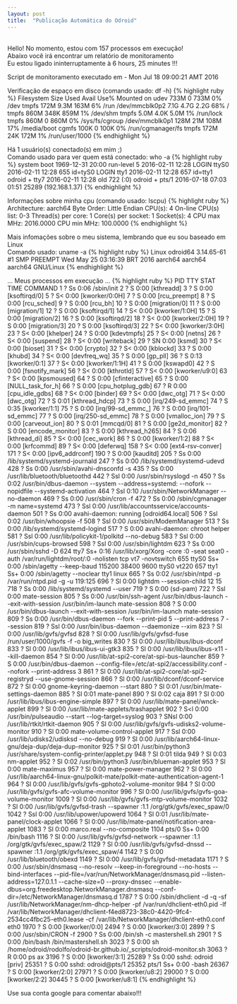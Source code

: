 ```yaml
---
layout: post
title:  "Publicação Automática do Odroid"
---
```

<br />
Hello! No momento, estou com 157 processos em execução!  <br />
Abaixo você irá encontrar um relatório de monitoramento <br />
Eu estou ligado ininterruptamente à 6 hours, 25 minutes !!!

Script de monitoramento executado em - Mon Jul 18 09:00:21 AMT 2016 <br />

Verificação de espaço em disco (comando usado: df -h)
{% highlight ruby %}
Filesystem      Size  Used Avail Use% Mounted on
udev            733M     0  733M   0% /dev
tmpfs           172M  9.3M  163M   6% /run
/dev/mmcblk0p2  7.1G  4.7G  2.2G  68% /
tmpfs           860M  348K  859M   1% /dev/shm
tmpfs           5.0M  4.0K  5.0M   1% /run/lock
tmpfs           860M     0  860M   0% /sys/fs/cgroup
/dev/mmcblk0p1  128M   21M  108M  17% /media/boot
cgmfs           100K     0  100K   0% /run/cgmanager/fs
tmpfs           172M   24K  172M   1% /run/user/1000
{% endhighlight %}

Há 1 usuário(s) conectado(s) em mim ;) <br />
Comando usado para ver quem está conectado: who -a
{% highlight ruby %}
           system boot  1969-12-31 20:00
           run-level 5  2016-02-11 12:28
LOGIN      ttyS0        2016-02-11 12:28               655 id=tyS0
LOGIN      tty1         2016-02-11 12:28               657 id=tty1
odroid   + tty7         2016-02-11 12:28  old          722 (:0)
odroid   + pts/1        2016-07-18 07:03 01:51       25289 (192.168.1.37)
{% endhighlight %}

Informações sobre minha cpu (comando usado: lscpu)
{% highlight ruby %}
Architecture:          aarch64
Byte Order:            Little Endian
CPU(s):                4
On-line CPU(s) list:   0-3
Thread(s) per core:    1
Core(s) per socket:    1
Socket(s):             4
CPU max MHz:           2016.0000
CPU min MHz:           100.0000
{% endhighlight %}

Mais infomações sobre o meu sistema, lembrando que eu sou baseado em Linux <br />
Comando usado: uname -a
{% highlight ruby %}
Linux odroid64 3.14.65-61 #1 SMP PREEMPT Wed May 25 03:16:39 BRT 2016 aarch64 aarch64 aarch64 GNU/Linux
{% endhighlight %}

... Meus processos em execução ...
{% highlight ruby %}
  PID TTY      STAT   TIME COMMAND
    1 ?        Ss     0:06 /sbin/init
    2 ?        S      0:00 [kthreadd]
    3 ?        S      0:00 [ksoftirqd/0]
    5 ?        S<     0:00 [kworker/0:0H]
    7 ?        S      0:00 [rcu_preempt]
    8 ?        S      0:00 [rcu_sched]
    9 ?        S      0:00 [rcu_bh]
   10 ?        S      0:00 [migration/0]
   11 ?        S      0:00 [migration/1]
   12 ?        S      0:00 [ksoftirqd/1]
   14 ?        S<     0:00 [kworker/1:0H]
   15 ?        S      0:00 [migration/2]
   16 ?        S      0:00 [ksoftirqd/2]
   18 ?        S<     0:00 [kworker/2:0H]
   19 ?        S      0:00 [migration/3]
   20 ?        S      0:00 [ksoftirqd/3]
   22 ?        S<     0:00 [kworker/3:0H]
   23 ?        S<     0:00 [khelper]
   24 ?        S      0:00 [kdevtmpfs]
   25 ?        S<     0:00 [netns]
   26 ?        S<     0:00 [suspend]
   28 ?        S<     0:00 [writeback]
   29 ?        SN     0:00 [ksmd]
   30 ?        S<     0:00 [bioset]
   31 ?        S<     0:00 [crypto]
   32 ?        S<     0:00 [kblockd]
   33 ?        S      0:00 [khubd]
   34 ?        S<     0:00 [devfreq_wq]
   35 ?        S      0:00 [gp_pll]
   36 ?        S      0:13 [kworker/0:1]
   37 ?        S<     0:00 [kworker/1:1H]
   41 ?        S      0:00 [kswapd0]
   42 ?        S      0:00 [fsnotify_mark]
   56 ?        S<     0:00 [kthrotld]
   57 ?        S<     0:00 [kworker/u9:0]
   63 ?        S<     0:00 [kpsmoused]
   64 ?        S      0:00 [cfinteractive]
   65 ?        S      0:00 [NULL_task_for_h]
   66 ?        S      0:00 [cpu_hotplug_gdb]
   67 ?        R      0:00 [cpu_idle_gdbs]
   68 ?        S<     0:00 [binder]
   69 ?        S<     0:00 [dwc_otg]
   71 ?        S<     0:00 [dwc_otg]
   72 ?        S      0:01 [kthread_hdcp]
   73 ?        S      0:00 [irq/249-sd_emmc]
   74 ?        S      0:35 [kworker/1:1]
   75 ?        S      0:00 [irq/99-sd_emmc_]
   76 ?        S      0:00 [irq/101-sd_emmc]
   77 ?        S      0:00 [irq/250-sd_emmc]
   78 ?        S      0:00 [vmalloc_ion]
   79 ?        S      0:00 [carveout_ion]
   80 ?        S      0:01 [mmcqd/0]
   81 ?        S      0:00 [ge2d_monitor]
   82 ?        S      0:00 [encode_monitor]
   83 ?        S      0:00 [kthread_h265]
   84 ?        S      0:06 [kthread_di]
   85 ?        S<     0:00 [cec_work]
   86 ?        S      0:00 [kworker/1:2]
   88 ?        S<     0:00 [krfcommd]
   89 ?        S<     0:00 [deferwq]
  158 ?        S<     0:00 [ext4-rsv-conver]
  171 ?        S<     0:00 [ipv6_addrconf]
  190 ?        S      0:00 [kauditd]
  205 ?        Ss     0:00 /lib/systemd/systemd-journald
  247 ?        Ss     0:00 /lib/systemd/systemd-udevd
  428 ?        Ss     0:00 /usr/sbin/avahi-dnsconfd -s
  435 ?        Ss     0:00 /usr/lib/bluetooth/bluetoothd
  442 ?        Ssl    0:00 /usr/sbin/rsyslogd -n
  450 ?        Ss     0:02 /usr/bin/dbus-daemon --system --address=systemd: --nofork --nopidfile --systemd-activation
  464 ?        Ssl    0:10 /usr/sbin/NetworkManager --no-daemon
  469 ?        Ss     0:00 /usr/sbin/cron -f
  472 ?        Ss     0:00 /sbin/cgmanager -m name=systemd
  473 ?        Ssl    0:00 /usr/lib/accountsservice/accounts-daemon
  501 ?        Ss     0:00 avahi-daemon: running [odroid64.local]
  506 ?        Ssl    0:02 /usr/bin/whoopsie -f
  508 ?        Ssl    0:00 /usr/sbin/ModemManager
  513 ?        Ss     0:00 /lib/systemd/systemd-logind
  517 ?        S      0:00 avahi-daemon: chroot helper
  581 ?        Ssl    0:00 /usr/lib/policykit-1/polkitd --no-debug
  583 ?        Ssl    0:00 /usr/sbin/cups-browsed
  598 ?        Ssl    0:00 /usr/sbin/lightdm
  623 ?        Ss     0:00 /usr/sbin/sshd -D
  624 tty7     Ss+    0:16 /usr/lib/xorg/Xorg -core :0 -seat seat0 -auth /var/run/lightdm/root/:0 -nolisten tcp vt7 -novtswitch
  655 ttyS0    Ss+    0:00 /sbin/agetty --keep-baud 115200 38400 9600 ttyS0 vt220
  657 tty1     Ss+    0:00 /sbin/agetty --noclear tty1 linux
  665 ?        Ss     0:02 /usr/sbin/ntpd -p /var/run/ntpd.pid -g -u 119:125
  696 ?        Sl     0:00 lightdm --session-child 12 15
  718 ?        Ss     0:00 /lib/systemd/systemd --user
  719 ?        S      0:00 (sd-pam)
  722 ?        Ssl    0:00 mate-session
  805 ?        Ss     0:00 /usr/bin/ssh-agent /usr/bin/dbus-launch --exit-with-session /usr/bin/im-launch mate-session
  808 ?        S      0:00 /usr/bin/dbus-launch --exit-with-session /usr/bin/im-launch mate-session
  809 ?        Ss     0:00 /usr/bin/dbus-daemon --fork --print-pid 5 --print-address 7 --session
  819 ?        Ssl    0:00 /usr/bin/ibus-daemon --daemonize --xim
  823 ?        Sl     0:00 /usr/lib/gvfs/gvfsd
  828 ?        Sl     0:00 /usr/lib/gvfs/gvfsd-fuse /run/user/1000/gvfs -f -o big_writes
  830 ?        Sl     0:00 /usr/lib/ibus/ibus-dconf
  833 ?        Sl     0:00 /usr/lib/ibus/ibus-ui-gtk3
  835 ?        Sl     0:00 /usr/lib/ibus/ibus-x11 --kill-daemon
  854 ?        Sl     0:00 /usr/lib/at-spi2-core/at-spi-bus-launcher
  859 ?        S      0:00 /usr/bin/dbus-daemon --config-file=/etc/at-spi2/accessibility.conf --nofork --print-address 3
  861 ?        Sl     0:00 /usr/lib/at-spi2-core/at-spi2-registryd --use-gnome-session
  866 ?        Sl     0:00 /usr/lib/dconf/dconf-service
  872 ?        Sl     0:00 gnome-keyring-daemon --start
  880 ?        Sl     0:01 /usr/bin/mate-settings-daemon
  885 ?        Sl     0:01 mate-panel
  890 ?        Sl     0:02 caja
  891 ?        Sl     0:00 /usr/lib/ibus/ibus-engine-simple
  897 ?        Sl     0:00 /usr/lib/mate-panel/wnck-applet
  899 ?        Sl     0:00 /usr/lib/mate-applets/trashapplet
  902 ?        S<l    0:00 /usr/bin/pulseaudio --start --log-target=syslog
  903 ?        SNsl   0:00 /usr/lib/rtkit/rtkit-daemon
  905 ?        Sl     0:00 /usr/lib/gvfs/gvfs-udisks2-volume-monitor
  910 ?        Sl     0:00 mate-volume-control-applet
  917 ?        Ssl    0:00 /usr/lib/udisks2/udisksd --no-debug
  919 ?        Sl     0:00 /usr/lib/aarch64-linux-gnu/deja-dup/deja-dup-monitor
  925 ?        Sl     0:01 /usr/bin/python3 /usr/share/system-config-printer/applet.py
  948 ?        Sl     0:01 tilda
  949 ?        Sl     0:03 nm-applet
  952 ?        Sl     0:02 /usr/bin/python3 /usr/bin/blueman-applet
  953 ?        Sl     0:00 mate-maximus
  957 ?        Sl     0:00 mate-power-manager
  962 ?        Sl     0:00 /usr/lib/aarch64-linux-gnu/polkit-mate/polkit-mate-authentication-agent-1
  964 ?        Sl     0:00 /usr/lib/gvfs/gvfs-gphoto2-volume-monitor
  984 ?        Sl     0:00 /usr/lib/gvfs/gvfs-afc-volume-monitor
  996 ?        Sl     0:00 /usr/lib/gvfs/gvfs-goa-volume-monitor
 1009 ?        Sl     0:00 /usr/lib/gvfs/gvfs-mtp-volume-monitor
 1032 ?        Sl     0:00 /usr/lib/gvfs/gvfsd-trash --spawner :1.1 /org/gtk/gvfs/exec_spaw/0
 1042 ?        Ssl    0:00 /usr/lib/upower/upowerd
 1064 ?        Sl     0:01 /usr/lib/mate-panel/clock-applet
 1066 ?        Sl     0:00 /usr/lib/mate-panel/notification-area-applet
 1083 ?        Sl     0:00 marco.real --no-composite
 1104 pts/0    Ss+    0:00 /bin/bash
 1116 ?        Sl     0:00 /usr/lib/gvfs/gvfsd-network --spawner :1.1 /org/gtk/gvfs/exec_spaw/2
 1129 ?        Sl     0:00 /usr/lib/gvfs/gvfsd-dnssd --spawner :1.1 /org/gtk/gvfs/exec_spaw/4
 1142 ?        S      0:00 /usr/lib/bluetooth/obexd
 1149 ?        Sl     0:00 /usr/lib/gvfs/gvfsd-metadata
 1171 ?        S      0:00 /usr/sbin/dnsmasq --no-resolv --keep-in-foreground --no-hosts --bind-interfaces --pid-file=/var/run/NetworkManager/dnsmasq.pid --listen-address=127.0.1.1 --cache-size=0 --proxy-dnssec --enable-dbus=org.freedesktop.NetworkManager.dnsmasq --conf-dir=/etc/NetworkManager/dnsmasq.d
 1787 ?        S      0:00 /sbin/dhclient -d -q -sf /usr/lib/NetworkManager/nm-dhcp-helper -pf /var/run/dhclient-eth0.pid -lf /var/lib/NetworkManager/dhclient-f4ed8723-38c0-4420-9fc4-2534cc4fbc25-eth0.lease -cf /var/lib/NetworkManager/dhclient-eth0.conf eth0
 1970 ?        S      0:00 [kworker/0:0]
 2494 ?        S      0:00 [kworker/3:0]
 2899 ?        S      0:00 /usr/sbin/CRON -f
 2900 ?        Ss     0:00 /bin/sh -c mastershell.sh
 2901 ?        S      0:00 /bin/bash /bin/mastershell.sh
 3023 ?        S      0:00 sh /home/odroid/rodolfo/odroid-br.github.io/_scripts/odroid-monitor.sh
 3063 ?        R      0:00 ps ax
 3196 ?        S      0:00 [kworker/3:1]
25289 ?        Ss     0:00 sshd: odroid [priv]
25351 ?        S      0:00 sshd: odroid@pts/1
25352 pts/1    Ss+    0:00 -bash
26367 ?        S      0:00 [kworker/2:0]
27971 ?        S      0:00 [kworker/u8:2]
29000 ?        S      0:00 [kworker/2:2]
30445 ?        S      0:00 [kworker/u8:1]
{% endhighlight %}

Use sua conta google para comentar abaixo!!!
